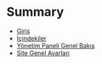 # Summary

* [Giriş](README.md)
* [İçindekiler](ic-indekiler.md)
* [Yönetim Paneli Genel Bakış](yonetim-paneli-genel-bakis.md)
* [Site Genel Ayarları](site-genel-ayarlari.md)

